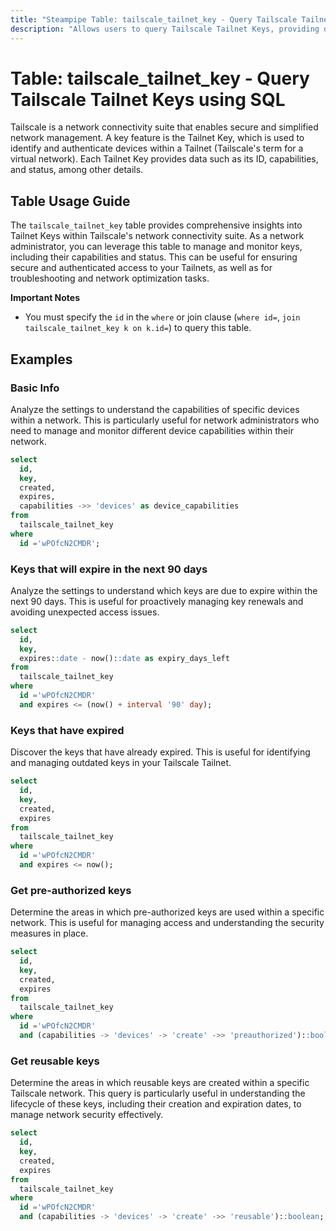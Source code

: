 ```yaml
---
title: "Steampipe Table: tailscale_tailnet_key - Query Tailscale Tailnet Keys using SQL"
description: "Allows users to query Tailscale Tailnet Keys, providing detailed information about each key including its ID, capabilities, and status."
---
```


# Table: tailscale_tailnet_key - Query Tailscale Tailnet Keys using SQL

Tailscale is a network connectivity suite that enables secure and simplified network management. A key feature is the Tailnet Key, which is used to identify and authenticate devices within a Tailnet (Tailscale's term for a virtual network). Each Tailnet Key provides data such as its ID, capabilities, and status, among other details.

## Table Usage Guide

The `tailscale_tailnet_key` table provides comprehensive insights into Tailnet Keys within Tailscale's network connectivity suite. As a network administrator, you can leverage this table to manage and monitor keys, including their capabilities and status. This can be useful for ensuring secure and authenticated access to your Tailnets, as well as for troubleshooting and network optimization tasks.

**Important Notes**
- You must specify the `id` in the `where` or join clause (`where id=`, `join tailscale_tailnet_key k on k.id=`) to query this table.

## Examples

### Basic Info
Analyze the settings to understand the capabilities of specific devices within a network. This is particularly useful for network administrators who need to manage and monitor different device capabilities within their network.

```sql
select
  id,
  key,
  created,
  expires,
  capabilities ->> 'devices' as device_capabilities
from
  tailscale_tailnet_key
where
  id ='wPOfcN2CMDR';
```

### Keys that will expire in the next 90 days
Analyze the settings to understand which keys are due to expire within the next 90 days. This is useful for proactively managing key renewals and avoiding unexpected access issues.

```sql
select
  id,
  key,
  expires::date - now()::date as expiry_days_left
from
  tailscale_tailnet_key
where
  id ='wPOfcN2CMDR'
  and expires <= (now() + interval '90' day);
```

### Keys that have expired
Discover the keys that have already expired. This is useful for identifying and managing outdated keys in your Tailscale Tailnet.

```sql
select
  id,
  key,
  created,
  expires
from
  tailscale_tailnet_key
where
  id ='wPOfcN2CMDR'
  and expires <= now();
```

### Get pre-authorized keys
Determine the areas in which pre-authorized keys are used within a specific network. This is useful for managing access and understanding the security measures in place.

```sql
select
  id,
  key,
  created,
  expires
from
  tailscale_tailnet_key
where
  id ='wPOfcN2CMDR'
  and (capabilities -> 'devices' -> 'create' ->> 'preauthorized')::boolean;
```

### Get reusable keys
Determine the areas in which reusable keys are created within a specific Tailscale network. This query is particularly useful in understanding the lifecycle of these keys, including their creation and expiration dates, to manage network security effectively.

```sql
select
  id,
  key,
  created,
  expires
from
  tailscale_tailnet_key
where
  id ='wPOfcN2CMDR'
  and (capabilities -> 'devices' -> 'create' ->> 'reusable')::boolean;
```